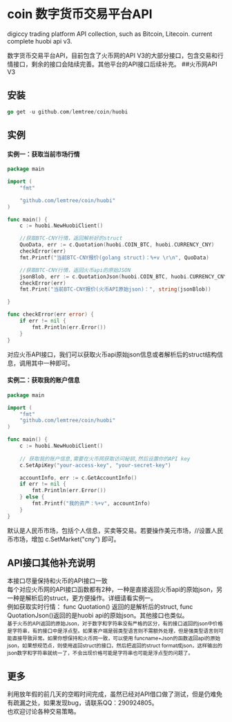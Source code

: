 # coin 数字货币交易平台API
digiccy trading platform API collection, such as Bitcoin, Litecoin. current complete huobi api v3. 

数字货币交易平台API，目前包含了火币网的API V3的大部分接口，包含交易和行情接口，剩余的接口会陆续完善。其他平台的API接口后续补充。
##火币网API V3 

## 安装
```go
go get -u github.com/lemtree/coin/huobi
```


## 实例
#### 实例一：获取当前市场行情
```go
package main

import (
	"fmt"

	"github.com/lemtree/coin/huobi"
)

func main() {
	c := huobi.NewHuobiClient()

	//获取BTC-CNY行情，返回解析好的struct
	QuoData, err := c.Quotation(huobi.COIN_BTC, huobi.CURRENCY_CNY)
	checkError(err)
	fmt.Printf("当前BTC-CNY报价(golang struct)：%+v \r\n", QuoData)

	//获取BTC-CNY行情，返回火币api的原始JSON
	jsonBlob, err := c.QuotationJson(huobi.COIN_BTC, huobi.CURRENCY_CNY)
	checkError(err)
	fmt.Print("当前BTC-CNY报价(火币API原始json)：", string(jsonBlob))

}

func checkError(err error) {
	if err != nil {
		fmt.Println(err.Error())
	}
}

```
对应火币API接口，我们可以获取火币api原始json信息或者解析后的struct结构信息，调用其中一种即可。

#### 实例二：获取我的账户信息
```go
package main

import (
	"fmt"
	"github.com/lemtree/coin/huobi"
)

func main() {
	c := huobi.NewHuobiClient()
	
	// 获取我的账户信息,需要在火币网获取访问秘钥,然后设置你的API key
	c.SetApiKey("your-access-key", "your-secret-key")

	accountInfo, err := c.GetAccountInfo()
	if err != nil {
		fmt.Println(err.Error())
	} else {
		fmt.Printf("我的资产：%+v", accountInfo)
	}
}
```
默认是人民币市场，包括个人信息，买卖等交易。若要操作美元市场，//设置人民币市场，增加 c.SetMarket("cny") 即可。


## API接口其他补充说明
本接口尽量保持和火币的API接口一致<br>
每个对应火币网的API接口函数都有2种，一种是直接返回火币api的原始json，另一种是解析后的struct，更方便操作。详细请看实例一。<br>
例如获取实时行情： func Quotation() 返回的是解析后的struct, func QuotationJson()返回的是huobi api的原始json。其他接口也类似。<br>
<small>基于火币的API返回的原始Json，对于数字和字符串没有严格的区分，有的接口返回的json中价格是字符串，有的接口中是浮点型。如果客户端是弱类型语言则不需额外处理，但是强类型语言则可能直接导致异常。如果你想保持和火币网一致，可以使用 funcname+Json的函数返回api的原始json，如果想规范点，则使用返回struct的接口，然后把返回的struct format成json，这样输出的json数字和字符串就统一了，不会出现价格可能是字符串也可能是浮点型的问题了。</small>


## 更多
利用放年假的前几天的空暇时间完成，虽然已经对API借口做了测试，但是仍难免有疏漏之处，如果发现bug，请联系QQ：290924805。<br>
也欢迎讨论各种交易策略。
